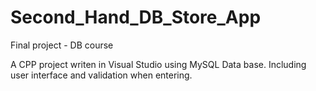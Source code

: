 # Second_Hand_DB_Store_App
Final project - DB course


A CPP project writen in Visual Studio using MySQL Data base.
Including user interface and validation when entering.
